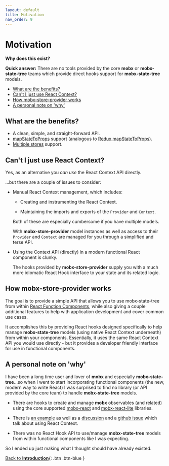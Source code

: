 ```yaml
---
layout: default
title: Motivation
nav_order: 9
---
```


# Motivation

**Why does this exist?**

**Quick answer:** There are no tools provided by the core **mobx** or **mobx-state-tree** teams which provide direct hooks support for **mobx-state-tree** models.

- [What are the benefits?](#what-are-the-benefits)
- [Can't I just use React Context?](#cant-i-just-use-react-context)
- [How mobx-store-provider works](#how-mobx-store-provider-works)
- [A personal note on 'why'](#a-personal-note-on-why)

## What are the benefits?

- A clean, simple, and straight-forward API.
- [mapStateToProps](/api/useStore#using-a-mapstatetoprops-callback) support (analogous to [Redux mapStateToProps](https://react-redux.js.org/using-react-redux/connect-mapstate)).
- [Multiple stores](/multiple-stores) support.

## Can't I just use React Context?

Yes, as an alternative you _can use_ the React Context API directly.

...but there are a couple of issues to consider:

- Manual React Context management, which includes:

  - Creating and instrumenting the React Context.

  - Maintaining the imports and exports of the `Provider` and `Context`.

  Both of these are especially cumbersome if you have multiple models.

  With **mobx-store-provider** model instances as well as access to their `Provider` and `Context` are managed for you through a simplified and terse API.

- Using the Context API (directly) in a modern functional React component is clunky.

  The hooks provided by **mobx-store-provider** supply you with a much more idiomatic React Hook interface to your state and its related logic.

## How mobx-store-provider works

The goal is to provide a simple API that allows you to use mobx-state-tree from within [React Function Components](https://www.robinwieruch.de/react-function-component), while also giving a couple additional features to help with application development and cover common use cases.

It accomplishes this by providing React hooks designed specifically to help manage **mobx-state-tree** models (using native React Context underneath) from within your components. Essentially, it uses the same React Context API you would use directly - but it provides a developer friendly interface for use in functional components.

## A personal note on 'why'

I have been a long time user and lover of **mobx** and especially **mobx-state-tree**...so when I went to start incorporating functional components (the new, modern way to write React) I was surprised to find no library (or API provided by the core team) to handle **mobx-state-tree** models.

- There are hooks to create and manage **mobx** observables (and related) using the core supported [mobx-react](https://github.com/mobxjs/mobx-react#mobx-react) and [mobx-react-lite](https://github.com/mobxjs/mobx-react-lite) libraries.

- There is [an example](https://dev.to/margaretkrutikova/how-to-mobx-state-tree-react-typescript-3d5j) as well as a [discussion](https://dev.to/margaretkrutikova/how-to-mobx-state-tree-react-typescript-3d5j/comments) and a [github issue](https://github.com/mobxjs/mobx-state-tree/issues/1363) which talk about using React Context.

- There was no React Hook API to use/manage **mobx-state-tree** models from within functional components like I was expecting.

So I ended up just making what I thought should have already existed.

[Back to **Introduction**](/){: .btn .btn-blue }
